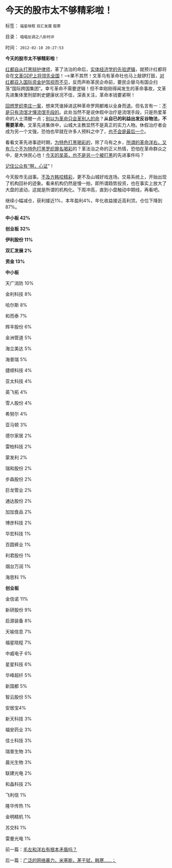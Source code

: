 # 今天的股市太不够精彩啦！

标签： `福星晓程` `双汇发展` `股票` 

目录： `唱唱反调之八卦时评`

时间： `2012-02-10 20:27:53`

**今天的股市太不够精彩啦**！

[红都自从打黑辩护律师](../../../2011/4/25/不真实的，不一定作假的；.md)，革了法治的命后，[实体经济学的先验逻辑](../../../2011/12/30/公有制数字追求面子，民主数字臭扁领导.md)，就预计红都将会在[文革GDP上将领先全国](../../../2011/6/26/瑞典模式的北欧神话还会延续一段时间.md)！——>果不其然！文革乌有革命社也马上敲锣打鼓，[对红都召入国际资金护驾视而不见](../../../2010/4/26/请勿与国际游资里应外合打破中国防线.md)，反而声称革民企命前，要民企替乌有国企扫荡“国际跨国集团”。幸亏革命不需要逻辑！但不幸刚刚得闻发生的革命事故，文革先进集体里刑部刺史健康状况不佳，深表关注，革命本钱要紧啊！

[回想罗织李庄一案](../../../2010/2/10/李庄玉娇的政治觉悟和欧元区破产游戏和经济危机.md)，想来凭谁掉进这种革命罗网都难以全身而退。但名言有一：[不是只有流氓才懂流氓手段的](../../../2010/10/24/黑律师的贡献“非法无正义”.md)。此处当然不是说休假中治疗是流氓手段，只是热爱革命的人士清醒一点；[别以为革命只会革别人的命](../../../2012/2/9/为什么郑民生屠幼会得到革命分子的广泛同情？.md)？**从自已的利益出发反谷物法，不需要革命**。文革先进集体中，山城大主教显然不是真正的实力人物。休假治疗者会成为另一个文强，恐怕也早就在许多人预料之中了，[也不会是最后一个](../../../2009/6/29/光头党打手小心荣升天国北王讳昌辉尊位.md)。

看看文革先进事迹时期，[为特色打黑喝彩的](../../../2010/2/27/扬我警威“我是兔子，我是兔子”.md)，除了乌有之乡，[所谓的革命洋右，又有几个不为特色打黑罗织罪名喝彩](../../../2010/2/27/有中国特色的黑社会.md)的？革法治之命的正义热情，恐怕在革命群众之中，是大快民心也！[今天的吴英，也不是另一个被打黑](../../../2010/2/28/行政垄断的专营权与黑社会腐败的关系.md)的先进事件吗？

[记住公众有“啊，心证](../../../2011/4/25/混淆了证人和法官角色的理性主义.md)”！

今天股市无战事。[不及方韩咬精彩](../../../2012/2/8/三亚旅游门和方韩咬中“啊！心证！”.md)，更不及山城好戏连场。交易系统上，开始出现了机构回补的迹象。看来机构仍然是慢一拍，即所谓趋势投资，也在事实上放大了大盘的波动，这就是所谓的机构化。下周冲高，直到小盘触动中期线，再看吧。

继续小幅减仓，获利接近1%，本年盈利4%，年化收益接近高利贷。仓位下降到87%。

**中小板 42%**

**创业板 32%**

**伊利股份 11%**

**双汇发展 2%**

**资金 13%**



**中小板**

天广消防 10%

金利科技 8%

哈尔斯 8%

和而泰 7%

辉丰股份 6%

金洲管道 5%

海立美达 5%

海普瑞 5%

捷顺科技 4%

亚太科技 4%

英飞拓 4%

雪人股份 4%

希努尔 4%

亚马顿 3%

德尔家居 2%

雷柏科技 2%

蒙发利 2%

瑞和股份 2%

步森股份 2%

巨龙管业 2%

通达股份 2%

加加食品 2%

博彦科技 2%

华宏科技 1%

百圆裤业 1%

利君股份 1%

烟台万润 1%

海思科 1%

**创业板**

金信诺 11%

新研股份 9%

启源装备 8%

天喻信息 7%

福星晓程 7%

中威电子 6%

星星科技 6%

华峰超纤 5%

新国都 5%

智云股份 5%

安居宝4%

新天科技 3%

福安药业 3%

佳士科技 3%

瑞普生物 3%

晨光生物 3%

联建光电 2%

和晶科技 2%

飞利信 1%

隆华传热 1%

金明精机 1%

苏交科 1%

雷曼光电 1%



前一篇：[毛左和洋右有根本矛盾吗？](../../../2012/2/10/毛左和洋右有根本矛盾吗？.md)

后一篇：[广泛的网络暴力，米塞斯，茅于轼，韩寒……；](../../../2012/2/10/广泛的网络暴力，米塞斯，茅于轼，韩寒……；.md)